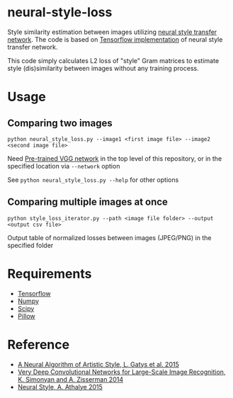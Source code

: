 # neural-style-loss
Style similarity estimation between images utilizing [neural style transfer network](https://arxiv.org/abs/1508.06576). The code is based on [Tensorflow implementation](https://github.com/anishathalye/neural-style) of neural style transfer network.

This code simply calculates L2 loss of "style" Gram matrices to estimate style (dis)similarity between images without any training process.

# Usage
## Comparing two images
```python neural_style_loss.py --image1 <first image file> --image2 <second image file>```

Need [Pre-trained VGG network](http://www.vlfeat.org/matconvnet/models/beta16/imagenet-vgg-verydeep-19.mat) in the top level of this repository, or in the specified location via ```--network``` option

See ```python neural_style_loss.py --help``` for other options

## Comparing multiple images at once
```python style_loss_iterator.py --path <image file folder> --output <output csv file>```

Output table of normalized losses between images (JPEG/PNG) in the specified folder

# Requirements
- [Tensorflow](https://www.tensorflow.org)
- [Numpy](http://www.numpy.org)
- [Scipy](https://www.scipy.org)
- [Pillow](https://python-pillow.org)

# Reference
- [A Neural Algorithm of Artistic Style, L. Gatys et al. 2015](https://arxiv.org/abs/1508.06576)
- [Very Deep Convolutional Networks for Large-Scale Image Recognition, K. Simonyan and A. Zisserman 2014](https://arxiv.org/pdf/1409.1556.pdf)
- [Neural Style, A. Athalye 2015](https://github.com/anishathalye/neural-style)
